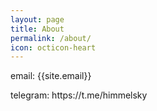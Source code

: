 ```yaml
---
layout: page
title: About
permalink: /about/
icon: octicon-heart
---
```


<p>email: {{site.email}}</p>
<p>telegram: https://t.me/himmelsky</p>